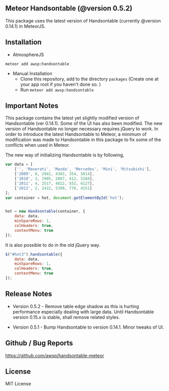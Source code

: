 ## Meteor Handsontable (@version 0.5.2)
This package uses the latest version of Handsontable (currently @version 0.14.1) in MeteorJS.


## Installation

- AtmosphereJS
```
meteor add awsp:handsontable
```

- Manual Installation
    - Clone this repository, add to the directory `packages` (Create one at your app root if you haven't done so. )
    - Run `meteor add awsp:handsontable`


## Important Notes
This package contains the latest yet slightly modified version of Handsontable (ver 0.14.1). Some of the UI has also been modified. 
The new version of Handsontable no longer necessary requires jQuery to work.
In order to introduce the latest Handsontable to Meteor,
a minimum of modification was made to Handsontable in this package to fix some of the conflicts when used in Meteor.


The new way of initializing Handsontable is by following,

```js
var data = [
    ['', 'Maserati', 'Mazda', 'Mercedes', 'Mini', 'Mitsubishi'],
    ['2009', 0, 2941, 4303, 354, 5814],
    ['2010', 3, 2905, 2867, 412, 5284],
    ['2011', 4, 2517, 4822, 552, 6127],
    ['2012', 2, 2422, 5399, 776, 4151]
];
var container = hot, document.getElementById('hot');


hot = new Handsontable(container, {
    data: data,
    minSpareRows: 1,
    colHeaders: true,
    contextMenu: true
});
```

It is also possible to do in the old jQuery way.
```js
$("#hot3").handsontable({
    data: data,
    minSpareRows: 1,
    colHeaders: true,
    contextMenu: true
});
```


## Release Notes
* Version 0.5.2 - Remove table edge shadow as this is hurting performance especially dealing with large data. 
                  Until Handsontable version 0.15.x is stable, shall remove related styles. 

* Version 0.5.1 - Bump Handsontable to version 0.14.1. Minor tweaks of UI. 


## Github / Bug Reports
https://github.com/awsp/handsontable-meteor



## License
MIT License
